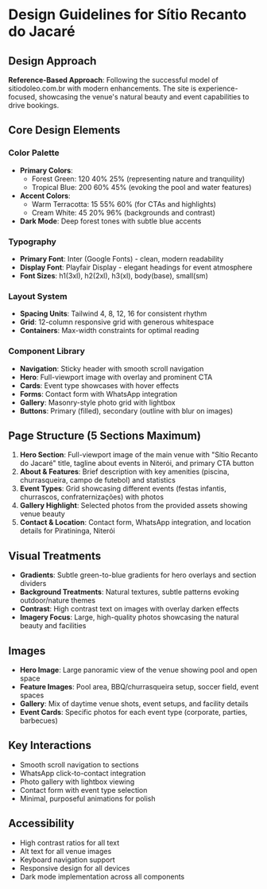 # Design Guidelines for Sítio Recanto do Jacaré

## Design Approach
**Reference-Based Approach**: Following the successful model of sitiodoleo.com.br with modern enhancements. The site is experience-focused, showcasing the venue's natural beauty and event capabilities to drive bookings.

## Core Design Elements

### Color Palette
- **Primary Colors**: 
  - Forest Green: 120 40% 25% (representing nature and tranquility)
  - Tropical Blue: 200 60% 45% (evoking the pool and water features)
- **Accent Colors**:
  - Warm Terracotta: 15 55% 60% (for CTAs and highlights)
  - Cream White: 45 20% 96% (backgrounds and contrast)
- **Dark Mode**: Deep forest tones with subtle blue accents

### Typography
- **Primary Font**: Inter (Google Fonts) - clean, modern readability
- **Display Font**: Playfair Display - elegant headings for event atmosphere
- **Font Sizes**: h1(3xl), h2(2xl), h3(xl), body(base), small(sm)

### Layout System
- **Spacing Units**: Tailwind 4, 8, 12, 16 for consistent rhythm
- **Grid**: 12-column responsive grid with generous whitespace
- **Containers**: Max-width constraints for optimal reading

### Component Library
- **Navigation**: Sticky header with smooth scroll navigation
- **Hero**: Full-viewport image with overlay and prominent CTA
- **Cards**: Event type showcases with hover effects
- **Forms**: Contact form with WhatsApp integration
- **Gallery**: Masonry-style photo grid with lightbox
- **Buttons**: Primary (filled), secondary (outline with blur on images)

## Page Structure (5 Sections Maximum)

1. **Hero Section**: Full-viewport image of the main venue with "Sítio Recanto do Jacaré" title, tagline about events in Niterói, and primary CTA button
2. **About & Features**: Brief description with key amenities (piscina, churrasqueira, campo de futebol) and statistics
3. **Event Types**: Grid showcasing different events (festas infantis, churrascos, confraternizações) with photos
4. **Gallery Highlight**: Selected photos from the provided assets showing venue beauty
5. **Contact & Location**: Contact form, WhatsApp integration, and location details for Piratininga, Niterói

## Visual Treatments
- **Gradients**: Subtle green-to-blue gradients for hero overlays and section dividers
- **Background Treatments**: Natural textures, subtle patterns evoking outdoor/nature themes
- **Contrast**: High contrast text on images with overlay darken effects
- **Imagery Focus**: Large, high-quality photos showcasing the natural beauty and facilities

## Images
- **Hero Image**: Large panoramic view of the venue showing pool and open space
- **Feature Images**: Pool area, BBQ/churrasqueira setup, soccer field, event spaces
- **Gallery**: Mix of daytime venue shots, event setups, and facility details
- **Event Cards**: Specific photos for each event type (corporate, parties, barbecues)

## Key Interactions
- Smooth scroll navigation to sections
- WhatsApp click-to-contact integration
- Photo gallery with lightbox viewing
- Contact form with event type selection
- Minimal, purposeful animations for polish

## Accessibility
- High contrast ratios for all text
- Alt text for all venue images
- Keyboard navigation support
- Responsive design for all devices
- Dark mode implementation across all components